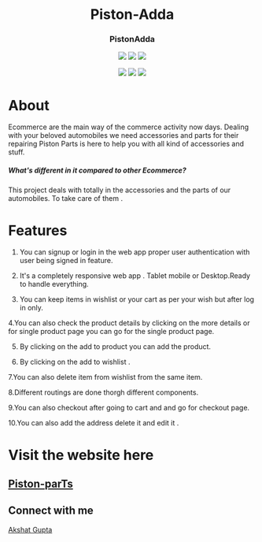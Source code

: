 <div align="center">
  
  
  
# Piston-Adda

### PistonAdda
  
![](https://img.shields.io/badge/React-800080?style=for-the-badge&logo=react&logoColor=white)
![](https://img.shields.io/badge/Redux--Toolkit-593d88?style=for-the-badge&logo=redux&logoColor=white)
![](https://img.shields.io/badge/React--Router--dom-696969?style=for-the-badge&logo=react&logoColor=white)

![](https://img.shields.io/badge/HTML5-E34F26?style=for-the-badge&logo=html5&logoColor=white)
![](https://img.shields.io/badge/CSS3-1572B6?style=for-the-badge&logo=css3&logoColor=white)
![](https://img.shields.io/badge/JavaScript-F7DF1E?style=for-the-badge&logo=javascript&logoColor=black)

</div>



# About

Ecommerce are the main way of the commerce activity now days. Dealing with your beloved automobiles we need accessories and parts for their repairing Piston Parts is here to help you with all kind of accessories and stuff.

##### What's different in it compared to other Ecommerce?

This project deals with totally in the accessories and the parts of our automobiles. To take care of them .



# Features

1. You can signup or login in the web app proper user authentication with user being signed in feature.

2. It's a completely responsive web app . Tablet mobile or Desktop.Ready to handle everything.

3. You can keep items in wishlist or your cart as per your wish but after log in only.

4.You can also check the product details by clicking on the more details or for single product page you can go for the single product page.

5. By clicking on the add to product you can add the product.

6. By clicking on the add to wishlist .


7.You can also delete item from wishlist from the same item.

8.Different routings are done thorgh different components.

9.You can also checkout after going to cart and and go for checkout page.

10.You can also add the address delete it and edit it .


# Visit the website here

## [Piston-parTs]()




## Connect with me

 [Akshat Gupta](https://github.com/Dev-AkshatGupta)







